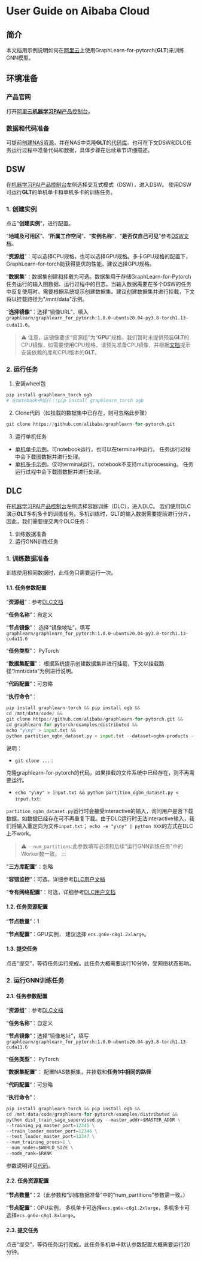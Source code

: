 # User Guide on Aibaba Cloud

## 简介
本文档用示例说明如何在[阿里云](https://www.aliyun.com/)上使用GraphLearn-for-pytorch(**GLT**)来训练GNN模型。

## 环境准备
### 产品官网
打开[阿里云**机器学习PAI**产品控制台](https://pai.console.aliyun.com/)。

### 数据和代码准备
可提前[创建NAS资源](https://nasnext.console.aliyun.com/overview)，并在NAS中克隆**GLT**的[代码库](https://github.com/alibaba/graphlearn-for-pytorch.git)。也可在下文DSW和DLC任务运行过程中准备代码和数据，具体步骤在后续章节详细描述。

## DSW
在[机器学习PAI产品控制台](https://pai.console.aliyun.com/)左侧选择交互式模式（DSW），进入DSW。
使用DSW可运行**GLT**的单机单卡和单机多卡的训练任务。

### 1. 创建实例
点击“**创建实例**”，进行配置。

“**地域及可用区**”、“**所属工作空间**”、“**实例名称**”、“**是否仅自己可见**”参考[DSW文档](https://help.aliyun.com/document_detail/163684.html?spm=a2c4g.202278.0.0.2bc84a4c9fVFQU)。

“**资源组**”：可以选择CPU规格，也可以选择GPU规格。多卡GPU规格的配置下，GraphLearn-for-torch能获得更优的性能，建议选择GPU规格。

“**数据集**”：数据集创建和挂载为可选。数据集用于存储GraphLearn-for-Pytorch任务运行的输入图数据、运行过程中的日志。当输入数据需要在多个DSW的任务中反复使用时，需要根据系统提示创建数据集。建议创建数据集并进行挂载，下文将以挂载路径为"/mnt/data"示例。

“**选择镜像**”：选择“镜像URL”，填入 `graphlearn/graphlearn_for_pytorch:1.0.0-ubuntu20.04-py3.8-torch1.13-cuda11.6`。

> :warning:
注意，该镜像要求“资源组”为“**GPU**”规格，我们暂时未提供预装**GLT**的CPU镜像，如需要使用CPU规格，请预先准备CPU镜像，并根据[文档](https://github.com/alibaba/graphlearn-for-pytorch/tree/main#installation)提示安装依赖的库和CPU版本的**GLT**。


### 2. 运行任务
1. 安装wheel包
```python
pip install graphlearn_torch ogb
# 在notebook中运行：!pip install graphlearn_torch ogb
```

2. Clone代码（如挂载的数据集中已存在，则可忽略此步骤）
```python
git clone https://github.com/alibaba/graphlearn-for-pytorch.git
```

3. 运行单机任务
- [单机单卡示例](https://github.com/alibaba/graphlearn-for-pytorch/blob/main/examples/train_sage_ogbn_products.py)，可notebook运行，也可以在terminal中运行。 任务运行过程中会下载图数据并进行处理。
- [单机多卡示例](https://github.com/alibaba/graphlearn-for-pytorch/blob/main/examples/multi_gpu/train_sage_ogbn_papers100m.py)，仅可terminal运行。notebook不支持multiprocessing。 任务运行过程中会下载图数据并进行处理。

## DLC
在[机器学习PAI产品控制台](https://pai.console.aliyun.com/)左侧选择容器训练（DLC），进入DLC。
我们使用DLC演示**GLT**多机多卡的训练任务。多机训练时，GLT的输入数据需要提前进行分片，因此，我们需要提交两个DLC任务：

1. 训练数据准备
2. 运行GNN训练任务

### 1. 训练数据准备
训练使用相同数据时，此任务只需要运行一次。

#### 1.1. 任务参数配置

“**资源组**”：参考[DLC文档](https://help.aliyun.com/document_detail/202278.html?spm=5176.12818093.help.58.6fb616d0ijseHQ#task-2037310)

“**任务名称**”：自定义

“**节点镜像**”： 选择“镜像地址”，填写`graphlearn/graphlearn_for_pytorch:1.0.0-ubuntu20.04-py3.8-torch1.13-cuda11.6`

“**任务类型**”： PyTorch

“**数据集配置**”： 根据系统提示创建数据集并进行挂载，下文以挂载路径“/mnt/data”为例进行说明。

“**代码配置**”：可忽略

“**执行命令**”：

```python
pip install graphlearn-torch && pip install ogb &&
cd /mnt/data/code/ &&
git clone https://github.com/alibaba/graphlearn-for-pytorch.git &&
cd graphlearn-for-pytorch/examples/distributed &&
echo "y\ny" > input.txt &&
python partition_ogbn_dataset.py < input.txt --dataset=ogbn-products --num_partitions=2
```

说明：

- `git clone ...` :

克隆graphlearn-for-pytorch的代码，如果挂载的文件系统中已经存在，则不再需要运行。

- `echo "y\ny" > input.txt && python partition_ogbn_dataset.py < input.txt`:

`partition_ogbn_dataset.py`运行时会接受interactive的输入，询问用户是否下载数据，如数据已经存在可不再重复下载。由于DLC运行时无法interactive输入，我们将输入重定向为文件`input.txt`；
`echo -e "y\ny" | python XXX`的方式在DLC上不work。

> :warning:
`--num_partitions`:此参数填写必须和后续“运行GNN训练任务”中的Worker数一致。
:::

"**三方库配置**"：忽略

“**容错监控**”：可选，详细参考[DLC用户文档](https://help.aliyun.com/document_detail/202278.html?spm=5176.12818093.help.58.6fb616d0ijseHQ#task-2037310)

“**专有网络配置**”：可选，详细参考[DLC用户文档](https://help.aliyun.com/document_detail/202278.html?spm=5176.12818093.help.58.6fb616d0ijseHQ#task-2037310)

#### 1.2. 任务资源配置

“**节点数量**”：1

“**节点配置**”：GPU实例， 建议选择 `ecs.gn6v-c8g1.2xlarge`。

#### 1.3. 提交任务
点击“提交”，等待任务运行完成。此任务大概需要运行10分钟，受网络状态影响。

### 2. 运行GNN训练任务

#### 2.1. 任务参数配置

“**资源组**”：参考[DLC文档](https://help.aliyun.com/document_detail/202278.html?spm=5176.12818093.help.58.6fb616d0ijseHQ#task-2037310)

“**任务名称**”：自定义

“**节点镜像**”：选择“镜像地址”，填写`graphlearn/graphlearn_for_pytorch:1.0.0-ubuntu20.04-py3.8-torch1.13-cuda11.6`

“**任务类型**”： PyTorch

“**数据集配置**”： 配置NAS数据集，并挂载和**任务1中相同的路径**

“**代码配置**”：可忽略

“**执行命令**”：

```python
pip install graphlearn-torch && pip install ogb &&
cd /mnt/data/code/graphlearn-for-pytorch/examples/distributed &&
python dist_train_sage_supervised.py --master_addr=$MASTER_ADDR \
--training_pg_master_port=12345 \
--train_loader_master_port=12346 \
--test_loader_master_port=12347 \
--num_training_procs=1 \
--num_nodes=$WORLD_SIZE \
--node_rank=$RANK
```

参数说明详见[代码](https://github.com/alibaba/graphlearn-for-pytorch/blob/main/examples/distributed/dist_train_sage_supervised.py#L161)。

#### 2.2. 任务资源配置

“**节点数量**”：2（此参数和“训练数据准备”中的“num_partitions”参数需一致。）

“**节点配置**”：GPU实例， 多机单卡可选择`ecs.gn6v-c8g1.2xlarge`，多机多卡可选择`ecs.gn6v-c8g1.8xlarge`。

#### 2.3. 提交任务
点击“提交”，等待任务运行完成。此任务多机单卡默认参数配置大概需要运行20分钟。


